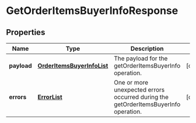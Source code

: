 
# GetOrderItemsBuyerInfoResponse

## Properties
Name | Type | Description | Notes
------------ | ------------- | ------------- | -------------
**payload** | [**OrderItemsBuyerInfoList**](OrderItemsBuyerInfoList.md) | The payload for the getOrderItemsBuyerInfo operation. |  [optional]
**errors** | [**ErrorList**](ErrorList.md) | One or more unexpected errors occurred during the getOrderItemsBuyerInfo operation. |  [optional]



